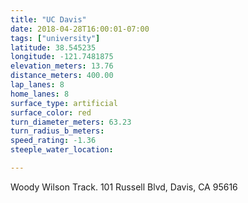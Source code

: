 ```yaml
---
title: "UC Davis"
date: 2018-04-28T16:00:01-07:00
tags: ["university"]
latitude: 38.545235
longitude: -121.7481875
elevation_meters: 13.76
distance_meters: 400.00
lap_lanes: 8
home_lanes: 8
surface_type: artificial
surface_color: red
turn_diameter_meters: 63.23
turn_radius_b_meters: 
speed_rating: -1.36
steeple_water_location:

---
```

Woody Wilson Track. 101 Russell Blvd, Davis, CA 95616
<!--more-->

